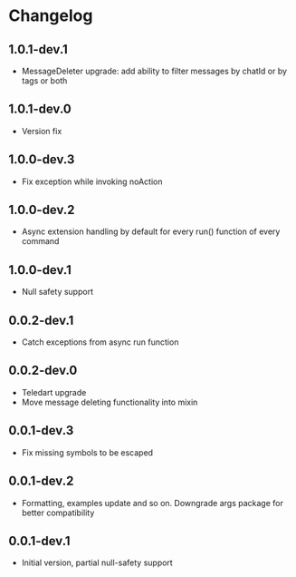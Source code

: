 # Changelog

## 1.0.1-dev.1

- MessageDeleter upgrade: add ability to filter messages by chatId or by tags or both

## 1.0.1-dev.0

- Version fix

## 1.0.0-dev.3

- Fix exception while invoking noAction

## 1.0.0-dev.2

- Async extension handling by default for every run() function of every command

## 1.0.0-dev.1

- Null safety support

## 0.0.2-dev.1

- Catch exceptions from async run function 

## 0.0.2-dev.0

- Teledart upgrade
- Move message deleting functionality into mixin

## 0.0.1-dev.3

- Fix missing symbols to be escaped

## 0.0.1-dev.2

- Formatting, examples update and so on. Downgrade args package for better compatibility

## 0.0.1-dev.1

- Initial version, partial null-safety support